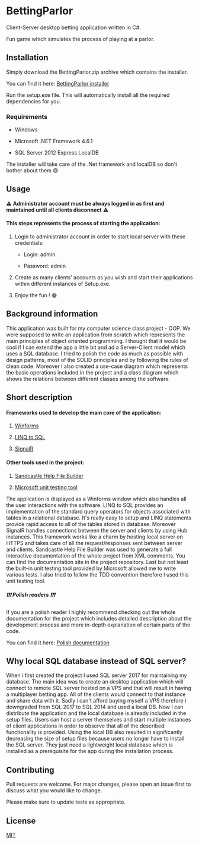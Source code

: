 # BettingParlor

Client-Server desktop betting application written in C#.

Fun game which simulates the process of playing at a parlor.

## Installation

Simply download the BettingParlor.zip archive which contains the installer.

You can find it here: [BettingParlor installer](https://github.com/LeszekBlazewski/BettingParlor/releases)

Run the setup.exe file. This will automatically install all the required dependencies for you.

### Requirements

* Windows

* Microsoft .NET Framework 4.6.1

* SQL Server 2012 Express LocalDB

The installer will take care of the .Net framework and localDB so don't bother about them :smile:

## Usage

:warning: **Administrator account must be always logged in as first and maintained until all clients disconnect** :warning:

#### This steps represents the process of starting the application:

1. Login to administrator account in order to start local server with these credentials:

   * Login: admin

   * Password: admin

2. Create as many clients’ accounts as you wish and start their applications within different instances of Setup.exe.

3. Enjoy the fun ! :grin:

## Background information

This application was built for my computer science class project - OOP. We were supposed to write an application from scratch which represents the main principles of object oriented programming. I thought that it would be cool if I can extend the app a little bit and ad a Server-Client model which uses a SQL database. I tried to polish the code as much as possible with design patterns, most of the SOLID principles and by following the rules of clean code. Moreover I also created a use-case diagram which represents the basic operations included in the project and a class diagram which shows the relations between different classes among the software.

## Short description

#### Frameworks used to develop the main core of the application:

1. [Winforms](https://docs.microsoft.com/en-us/dotnet/framework/winforms/)

2. [LINQ to SQL](https://docs.microsoft.com/en-us/dotnet/framework/data/adonet/sql/linq/)

3. [SignalR](https://www.asp.net/signalr)

#### Other tools used in the project:

1. [Sandcastle Help File Builder](https://github.com/EWSoftware/SHFB)

2. [Microsoft unit testing tool](https://docs.microsoft.com/en-us/visualstudio/test/getting-started-with-unit-testing)

The application is displayed as a Winforms window which also handles all the user interactions with the software. LINQ to SQL provides an implementation of the standard query operators for objects associated with tables in a relational database. It's really easy to setup and LINQ statements provide rapid access to all of the tables stored in database. Moreover SignalR handles connections between the server and clients by using Hub instances. This framework works like a charm by hosting local server on HTTPS and takes care of all the request/responses sent between server and clients. Sandcastle Help File Builder was used to generate a full interactive documentation of the whole project from XML comments. You can find the documentation site in the project repository. Last but not least the built-in unit testing tool provided by Microsoft allowed me to write various tests. I also tried to follow the TDD convention therefore I used this unit testing tool.

##### :exclamation::exclamation::exclamation: Polish readers :exclamation::exclamation::exclamation:

If you are a polish reader I highly recommend checking out the whole documentation for the project which includes detailed description about the development process and more in-depth explanation of certain parts of the code.

You can find it here: [Polish documentation](https://github.com/LeszekBlazewski/BettingParlor/blob/master/Documentation/Dokumentacja%20%20projektowa.pdf)

## Why local SQL database instead of SQL server?

When i first created the project I used SQL server 2017 for maintaining my  database. The main idea was to create an desktop application which will connect to remote SQL server hosted on a VPS and that will result in having a multiplayer betting app. All of the clients would connect to that instance and share data with it. Sadly i can't afford buying myself a VPS therefore i downgraded from SQL 2017 to SQL 2014 and used a local DB.  Now I can distribute the application and the local database is already included in the setup files. Users can host a server themselves and start multiple instances of client applications in order to observe that all of the described functionality is provided. Using the local DB also resulted in significantly decreasing the size of setup files because users no longer have to install the SQL server. They just need a lightweight local database which is installed as a prerequisite for the app during the installation process.

## Contributing

Pull requests are welcome. For major changes, please open an issue first to discuss what you would like to change.

Please make sure to update tests as appropriate.

## License

[MIT](https://choosealicense.com/licenses/mit/)
